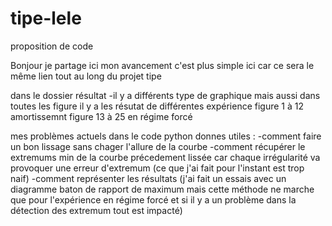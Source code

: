 # tipe-lele
proposition de code


Bonjour je partage ici mon avancement
c'est plus simple ici car ce sera le même lien tout au long du projet tipe

dans le dossier résultat
-il y a différents type de graphique mais aussi dans toutes les figure il y a les résutat de différentes expérience figure 1 à 12 amortissemnt figure 13 à 25 en régime forcé

mes problèmes actuels
dans le code python donnes utiles :
-comment faire un bon lissage sans chager l'allure de la courbe
-comment récupérer le extremums min de la courbe précedement lissée car chaque irrégularité va provoquer une erreur d'extremum (ce que j'ai fait pour l'instant est trop naif)
-comment représenter les résultats (j'ai fait un essais avec un diagramme baton de rapport de maximum mais cette méthode ne marche que pour l'expérience en régime forcé et si il y a un problème dans la détection des extremum tout est impacté)
